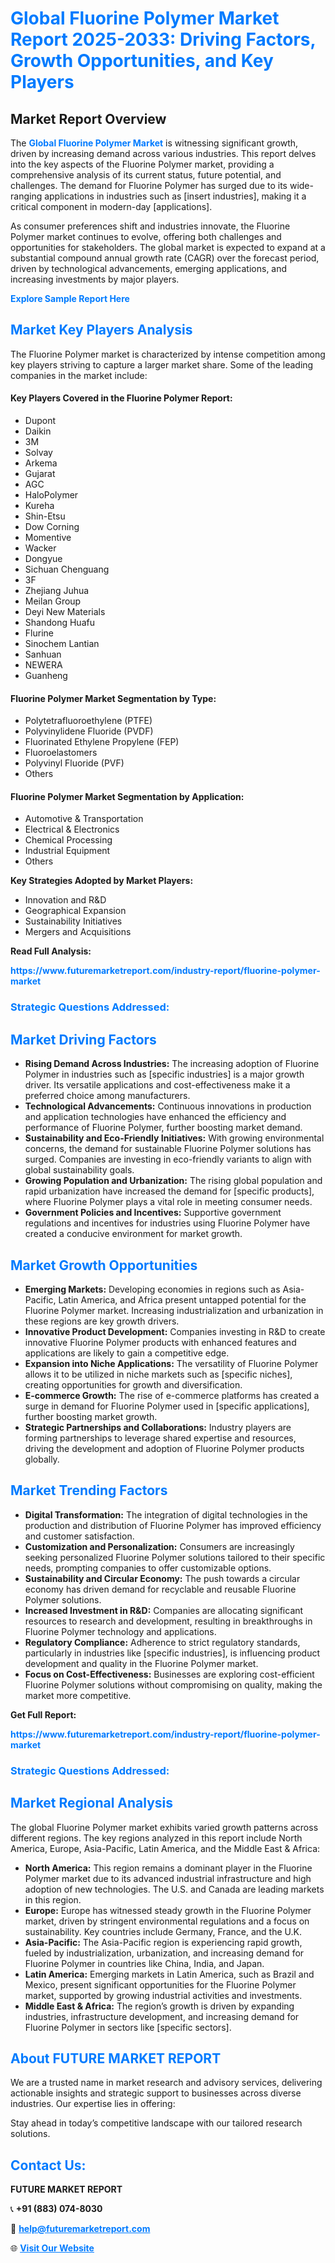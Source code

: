 <h1 style="color: #007BFF;">Global Fluorine Polymer Market Report 2025-2033: Driving Factors, Growth Opportunities, and Key Players</h1>

<section id="overview">
<h2>Market Report Overview</h2>
<p>The <a href="https://www.futuremarketreport.com/industry-report/fluorine-polymer-market" style="color: #007BFF; text-decoration: none;"><strong>Global Fluorine Polymer Market</strong></a> is witnessing significant growth, driven by increasing demand across various industries. This report delves into the key aspects of the Fluorine Polymer market, providing a comprehensive analysis of its current status, future potential, and challenges. The demand for Fluorine Polymer has surged due to its wide-ranging applications in industries such as [insert industries], making it a critical component in modern-day [applications].</p>
<p>As consumer preferences shift and industries innovate, the Fluorine Polymer market continues to evolve, offering both challenges and opportunities for stakeholders. The global market is expected to expand at a substantial compound annual growth rate (CAGR) over the forecast period, driven by technological advancements, emerging applications, and increasing investments by major players.</p>
</section>

<section id="overview">
<p><a href="https://www.futuremarketreport.com/request-sample/reportId=57660" style="color: #007BFF; text-decoration: none;"><strong>Explore Sample Report Here</strong></a></p>
</section>

<section id="key-players">
<h2 style="color: #007BFF;">Market Key Players Analysis</h2>
<p>The Fluorine Polymer market is characterized by intense competition among key players striving to capture a larger market share. Some of the leading companies in the market include:</p>
<h4>Key Players Covered in the Fluorine Polymer Report:</h4>
<ul><li>Dupont</li><li>Daikin</li><li>3M</li><li>Solvay</li><li>Arkema</li><li>Gujarat</li><li>AGC</li><li>HaloPolymer</li><li>Kureha</li><li>Shin-Etsu</li><li>Dow Corning</li><li>Momentive</li><li>Wacker</li><li>Dongyue</li><li>Sichuan Chenguang</li><li>3F</li><li>Zhejiang Juhua</li><li>Meilan Group</li><li>Deyi New Materials</li><li>Shandong Huafu</li><li>Flurine</li><li>Sinochem Lantian</li><li>Sanhuan</li><li>NEWERA</li><li>Guanheng</li></ul>
<h4>Fluorine Polymer Market Segmentation by Type:</h4>
<ul><li>Polytetrafluoroethylene (PTFE)</li><li>Polyvinylidene Fluoride (PVDF)</li><li>Fluorinated Ethylene Propylene (FEP)</li><li>Fluoroelastomers</li><li>Polyvinyl Fluoride (PVF)</li><li>Others</li></ul>

<h4>Fluorine Polymer Market Segmentation by Application:</h4>
<ul><li>Automotive &amp; Transportation</li><li>Electrical &amp; Electronics</li><li>Chemical Processing</li><li>Industrial Equipment</li><li>Others</li></ul>
<p><strong>Key Strategies Adopted by Market Players:</strong></p>
<ul>
<li>Innovation and R&D</li>
<li>Geographical Expansion</li>
<li>Sustainability Initiatives</li>
<li>Mergers and Acquisitions</li>
</ul>
</section>

<section>
<p><strong>Read Full Analysis: </strong></p><a href="https://www.futuremarketreport.com/industry-report/fluorine-polymer-market" style="color: #007BFF; text-decoration: none;"><strong>https://www.futuremarketreport.com/industry-report/fluorine-polymer-market</strong></a>
<h3 style="color: #007BFF;">Strategic Questions Addressed:</h3>
</section>

<section id="driving-factors">
<h2 style="color: #007BFF;">Market Driving Factors</h2>
<ul>
<li><strong>Rising Demand Across Industries:</strong> The increasing adoption of Fluorine Polymer in industries such as [specific industries] is a major growth driver. Its versatile applications and cost-effectiveness make it a preferred choice among manufacturers.</li>
<li><strong>Technological Advancements:</strong> Continuous innovations in production and application technologies have enhanced the efficiency and performance of Fluorine Polymer, further boosting market demand.</li>
<li><strong>Sustainability and Eco-Friendly Initiatives:</strong> With growing environmental concerns, the demand for sustainable Fluorine Polymer solutions has surged. Companies are investing in eco-friendly variants to align with global sustainability goals.</li>
<li><strong>Growing Population and Urbanization:</strong> The rising global population and rapid urbanization have increased the demand for [specific products], where Fluorine Polymer plays a vital role in meeting consumer needs.</li>
<li><strong>Government Policies and Incentives:</strong> Supportive government regulations and incentives for industries using Fluorine Polymer have created a conducive environment for market growth.</li>
</ul>
</section>

<section id="growth-opportunities">
<h2 style="color: #007BFF;">Market Growth Opportunities</h2>
<ul>
<li><strong>Emerging Markets:</strong> Developing economies in regions such as Asia-Pacific, Latin America, and Africa present untapped potential for the Fluorine Polymer market. Increasing industrialization and urbanization in these regions are key growth drivers.</li>
<li><strong>Innovative Product Development:</strong> Companies investing in R&D to create innovative Fluorine Polymer products with enhanced features and applications are likely to gain a competitive edge.</li>
<li><strong>Expansion into Niche Applications:</strong> The versatility of Fluorine Polymer allows it to be utilized in niche markets such as [specific niches], creating opportunities for growth and diversification.</li>
<li><strong>E-commerce Growth:</strong> The rise of e-commerce platforms has created a surge in demand for Fluorine Polymer used in [specific applications], further boosting market growth.</li>
<li><strong>Strategic Partnerships and Collaborations:</strong> Industry players are forming partnerships to leverage shared expertise and resources, driving the development and adoption of Fluorine Polymer products globally.</li>
</ul>
</section>

<section id="trending-factors">
<h2 style="color: #007BFF;">Market Trending Factors</h2>
<ul>
<li><strong>Digital Transformation:</strong> The integration of digital technologies in the production and distribution of Fluorine Polymer has improved efficiency and customer satisfaction.</li>
<li><strong>Customization and Personalization:</strong> Consumers are increasingly seeking personalized Fluorine Polymer solutions tailored to their specific needs, prompting companies to offer customizable options.</li>
<li><strong>Sustainability and Circular Economy:</strong> The push towards a circular economy has driven demand for recyclable and reusable Fluorine Polymer solutions.</li>
<li><strong>Increased Investment in R&D:</strong> Companies are allocating significant resources to research and development, resulting in breakthroughs in Fluorine Polymer technology and applications.</li>
<li><strong>Regulatory Compliance:</strong> Adherence to strict regulatory standards, particularly in industries like [specific industries], is influencing product development and quality in the Fluorine Polymer market.</li>
<li><strong>Focus on Cost-Effectiveness:</strong> Businesses are exploring cost-efficient Fluorine Polymer solutions without compromising on quality, making the market more competitive.</li>
</ul>
</section>

<section>
<p><strong>Get Full Report: </strong></p><a href="https://www.futuremarketreport.com/industry-report/fluorine-polymer-market" style="color: #007BFF; text-decoration: none;"><strong>https://www.futuremarketreport.com/industry-report/fluorine-polymer-market</strong></a>
<h3 style="color: #007BFF;">Strategic Questions Addressed:</h3>
</section>


<section id="regional-analysis">
<h2 style="color: #007BFF;">Market Regional Analysis</h2>
<p>The global Fluorine Polymer market exhibits varied growth patterns across different regions. The key regions analyzed in this report include North America, Europe, Asia-Pacific, Latin America, and the Middle East & Africa:</p>
<ul>
<li><strong>North America:</strong> This region remains a dominant player in the Fluorine Polymer market due to its advanced industrial infrastructure and high adoption of new technologies. The U.S. and Canada are leading markets in this region.</li>
<li><strong>Europe:</strong> Europe has witnessed steady growth in the Fluorine Polymer market, driven by stringent environmental regulations and a focus on sustainability. Key countries include Germany, France, and the U.K.</li>
<li><strong>Asia-Pacific:</strong> The Asia-Pacific region is experiencing rapid growth, fueled by industrialization, urbanization, and increasing demand for Fluorine Polymer in countries like China, India, and Japan.</li>
<li><strong>Latin America:</strong> Emerging markets in Latin America, such as Brazil and Mexico, present significant opportunities for the Fluorine Polymer market, supported by growing industrial activities and investments.</li>
<li><strong>Middle East & Africa:</strong> The region’s growth is driven by expanding industries, infrastructure development, and increasing demand for Fluorine Polymer in sectors like [specific sectors].</li>
</ul>
</section>

<footer>
<h2 style="color: #007BFF;">About FUTURE MARKET REPORT</h2>
<p>We are a trusted name in market research and advisory services, delivering actionable insights and strategic support to businesses across diverse industries. Our expertise lies in offering:</p>

<p>Stay ahead in today’s competitive landscape with our tailored research solutions.</p>

<h2 style="color: #007BFF;">Contact Us:</h2>
<p><strong>FUTURE MARKET REPORT</strong></p>
<p>📞 <strong>+91 (883) 074-8030</strong></p>
<p>📧 <strong><a href="mailto:help@futuremarketreport.com" style="color: #007BFF;">help@futuremarketreport.com</a></strong></p>
<p>🌐 <strong><a href="https://www.futuremarketreport.com/" style="color: #007BFF;">Visit Our Website</a></strong></p>
</footer>